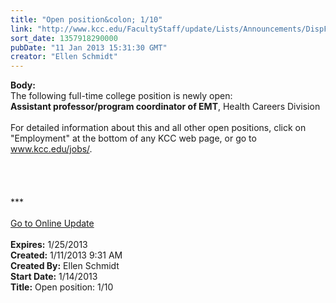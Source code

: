 ```yaml
---
title: "Open position&colon; 1/10"
link: "http://www.kcc.edu/FacultyStaff/update/Lists/Announcements/DispForm.aspx?ID=952"
sort_date: 1357918290000
pubDate: "11 Jan 2013 15:31:30 GMT"
creator: "Ellen Schmidt"
---
```


<div><b>Body:</b> <div class="ExternalClassB4A6CE89C35040709F4A1BC7A6FA46A5"><div>The following full-time college position is newly open: <br /></div>
<div><strong>Assistant professor/program coordinator of EMT</strong>, Health Careers Division<br /> <br />For detailed information about this and all other open positions, click on &quot;Employment&quot; at the bottom of any KCC web page, or go to <a href="/jobs">www.kcc.edu/jobs/</a>.</div>
<div> </div>
<div>
<div> </div>
<div><br /> </div>
<div>
<div>***</div>
<div> </div>
<div><a href="/FacultyStaff/update/Pages/dailyupdate.aspx">Go to Online Update</a></div>
<div><br /></div></div></div></div></div>
<div><b>Expires:</b> 1/25/2013</div>
<div><b>Created:</b> 1/11/2013 9:31 AM</div>
<div><b>Created By:</b> Ellen Schmidt</div>
<div><b>Start Date:</b> 1/14/2013</div>
<div><b>Title:</b> Open position: 1/10</div>

